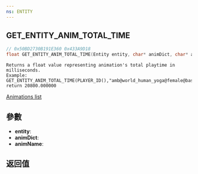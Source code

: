 ```yaml
---
ns: ENTITY
---
```

## GET_ENTITY_ANIM_TOTAL_TIME

```c
// 0x50BD2730B191E360 0x433A9D18
float GET_ENTITY_ANIM_TOTAL_TIME(Entity entity, char* animDict, char* animName);
```

```
Returns a float value representing animation's total playtime in milliseconds.  
Example:  
GET_ENTITY_ANIM_TOTAL_TIME(PLAYER_ID(),"amb@world_human_yoga@female@base","base_b")   
return 20800.000000  
```

[Animations list](https://alexguirre.github.io/animations-list/)

## 參數
* **entity**: 
* **animDict**: 
* **animName**: 

## 返回值
